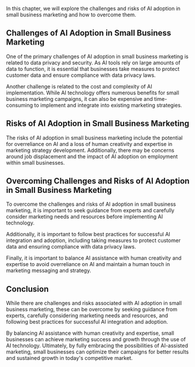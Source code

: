
In this chapter, we will explore the challenges and risks of AI adoption in small business marketing and how to overcome them.

Challenges of AI Adoption in Small Business Marketing
-----------------------------------------------------

One of the primary challenges of AI adoption in small business marketing is related to data privacy and security. As AI tools rely on large amounts of data to function, it is essential that businesses take measures to protect customer data and ensure compliance with data privacy laws.

Another challenge is related to the cost and complexity of AI implementation. While AI technology offers numerous benefits for small business marketing campaigns, it can also be expensive and time-consuming to implement and integrate into existing marketing strategies.

Risks of AI Adoption in Small Business Marketing
------------------------------------------------

The risks of AI adoption in small business marketing include the potential for overreliance on AI and a loss of human creativity and expertise in marketing strategy development. Additionally, there may be concerns around job displacement and the impact of AI adoption on employment within small businesses.

Overcoming Challenges and Risks of AI Adoption in Small Business Marketing
--------------------------------------------------------------------------

To overcome the challenges and risks of AI adoption in small business marketing, it is important to seek guidance from experts and carefully consider marketing needs and resources before implementing AI technology.

Additionally, it is important to follow best practices for successful AI integration and adoption, including taking measures to protect customer data and ensuring compliance with data privacy laws.

Finally, it is important to balance AI assistance with human creativity and expertise to avoid overreliance on AI and maintain a human touch in marketing messaging and strategy.

Conclusion
----------

While there are challenges and risks associated with AI adoption in small business marketing, these can be overcome by seeking guidance from experts, carefully considering marketing needs and resources, and following best practices for successful AI integration and adoption.

By balancing AI assistance with human creativity and expertise, small businesses can achieve marketing success and growth through the use of AI technology. Ultimately, by fully embracing the possibilities of AI-assisted marketing, small businesses can optimize their campaigns for better results and sustained growth in today's competitive market.
